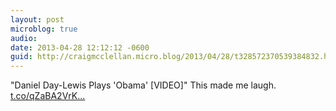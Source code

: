 ```yaml
---
layout: post
microblog: true
audio: 
date: 2013-04-28 12:12:12 -0600
guid: http://craigmcclellan.micro.blog/2013/04/28/t328572370539384832.html
---
```

"Daniel Day-Lewis Plays 'Obama' [VIDEO]" This made me laugh.  [t.co/qZaBA2VrK...](http://t.co/qZaBA2VrKa)
